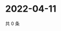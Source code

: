 # 2022-04-11

共 0 条

<!-- BEGIN WEIBO -->
<!-- 最后更新时间 Mon Apr 11 2022 02:01:48 GMT+0800 (China Standard Time) -->

<!-- END WEIBO -->
